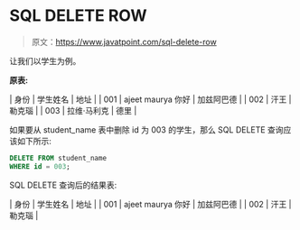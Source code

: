 # SQL DELETE ROW

> 原文：<https://www.javatpoint.com/sql-delete-row>

让我们以学生为例。

**原表:**

| 身份 | 学生姓名 | 地址 |
| 001 | ajeet maurya 你好 | 加兹阿巴德 |
| 002 | 汗王 | 勒克瑙 |
| 003 | 拉维·马利克 | 德里 |

如果要从 student_name 表中删除 id 为 003 的学生，那么 SQL DELETE 查询应该如下所示:

```sql
DELETE FROM student_name
WHERE id = 003;

```

SQL DELETE 查询后的结果表:

| 身份 | 学生姓名 | 地址 |
| 001 | ajeet maurya 你好 | 加兹阿巴德 |
| 002 | 汗王 | 勒克瑙 |